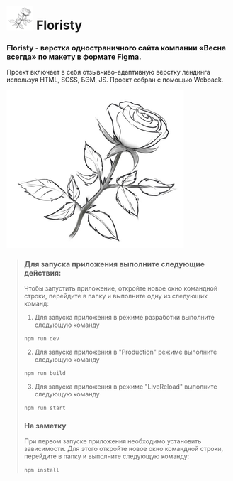 # <a href="https://github.com/SeniorIgor/To-Do#-to-do"><img src="https://github.com/SeniorIgor/Floristy/blob/master/for-readme4.png" alt="to-do" width="60" height="auto"/></a> Floristy
### Floristy - верстка одностраничного сайта компании «Весна всегда» по макету в формате Figma. 
Проект включает в себя отзывчиво-адаптивную вёрстку лендинга используя HTML, SCSS, БЭМ, JS. Проект собран с помощью Webpack.

<img src="https://github.com/SeniorIgor/Floristy/blob/master/for-readme4.png" alt="flower" width="400" height="auto"/>

> ### Для запуска приложения выполните следующие действия:
> Чтобы запустить приложение, откройте новое окно командной строки, перейдите в папку и выполните одну из следующих команд:
> 1. Для запуска приложения в режиме разработки выполните следующую команду
> ```
> npm run dev
> ```  
>
> 2. Для запуска приложения в "Production" режиме выполните следующую команду
> ```
> npm run build
> ```  
>
> 3. Для запуска приложения в режиме "LiveReload" выполните следующую команду
> ```
> npm run start
> ```  
>
>  
> ### На заметку
> При первом запуске приложения необходимо установить зависимости. Для этого откройте новое окно командной строки, перейдите в папку и выполните следующую команду:
> ```
> npm install
> ```  
